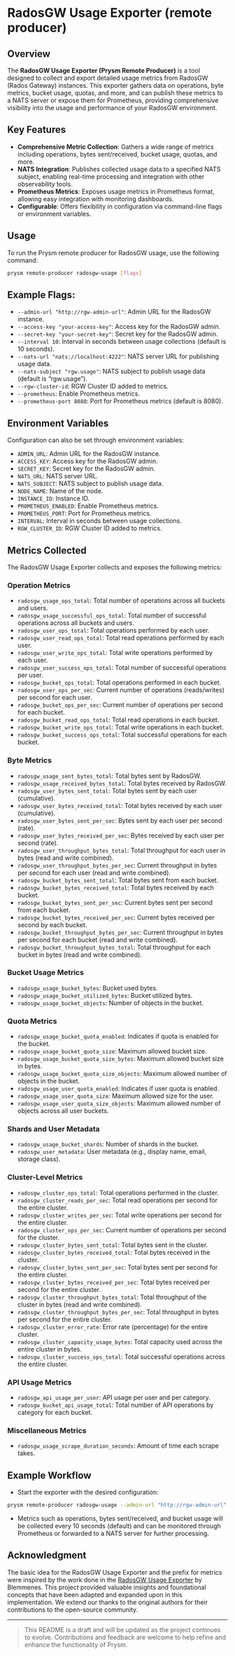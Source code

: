 # RadosGW Usage Exporter (remote producer)

## Overview

The **RadosGW Usage Exporter (Prysm Remote Producer)** is a tool designed to collect and export
detailed usage metrics from RadosGW (Rados Gateway) instances. This exporter gathers data on
operations, byte metrics, bucket usage, quotas, and more, and can publish these metrics to a NATS
server or expose them for Prometheus, providing comprehensive visibility into the usage and
performance of your RadosGW environment.

## Key Features

- **Comprehensive Metric Collection**: Gathers a wide range of metrics including operations, bytes
  sent/received, bucket usage, quotas, and more.
- **NATS Integration**: Publishes collected usage data to a specified NATS subject, enabling
  real-time processing and integration with other observability tools.
- **Prometheus Metrics**: Exposes usage metrics in Prometheus format, allowing easy integration with
  monitoring dashboards.
- **Configurable**: Offers flexibility in configuration via command-line flags or environment
  variables.

## Usage

To run the Prysm remote producer for RadosGW usage, use the following command:

```bash
prysm remote-producer radosgw-usage [flags]
```

## Example Flags:

- `--admin-url "http://rgw-admin-url"`: Admin URL for the RadosGW instance.
- `--access-key "your-access-key"`: Access key for the RadosGW admin.
- `--secret-key "your-secret-key"`: Secret key for the RadosGW admin.
- `--interval 10`: Interval in seconds between usage collections (default is 10 seconds).
- `--nats-url "nats://localhost:4222"`: NATS server URL for publishing usage data.
- `--nats-subject "rgw.usage"`: NATS subject to publish usage data (default is “rgw.usage”).
- `--rgw-cluster-id`: RGW Cluster ID added to metrics.
- `--prometheus`: Enable Prometheus metrics.
- `--prometheus-port 8080`: Port for Prometheus metrics (default is 8080).

## Environment Variables

Configuration can also be set through environment variables:

- `ADMIN_URL`: Admin URL for the RadosGW instance.
- `ACCESS_KEY`: Access key for the RadosGW admin.
- `SECRET_KEY`: Secret key for the RadosGW admin.
- `NATS_URL`: NATS server URL.
- `NATS_SUBJECT`: NATS subject to publish usage data.
- `NODE_NAME`: Name of the node.
- `INSTANCE_ID`: Instance ID.
- `PROMETHEUS_ENABLED`: Enable Prometheus metrics.
- `PROMETHEUS_PORT`: Port for Prometheus metrics.
- `INTERVAL`: Interval in seconds between usage collections.
- `RGW_CLUSTER_ID`: RGW Cluster ID added to metrics.

## Metrics Collected

The RadosGW Usage Exporter collects and exposes the following metrics:
### Operation Metrics

- `radosgw_usage_ops_total`: Total number of operations across all buckets and users.
- `radosgw_usage_successful_ops_total`: Total number of successful operations across all buckets and
  users.
- `radosgw_user_ops_total`: Total operations performed by each user.
- `radosgw_user_read_ops_total`: Total read operations performed by each user.
- `radosgw_user_write_ops_total`: Total write operations performed by each user.
- `radosgw_user_success_ops_total`: Total number of successful operations per user.
- `radosgw_bucket_ops_total`: Total operations performed in each bucket.
- `radosgw_user_ops_per_sec`: Current number of operations (reads/writes) per second for each user.
- `radosgw_bucket_ops_per_sec`: Current number of operations per second for each bucket.
- `radosgw_bucket_read_ops_total`: Total read operations in each bucket.
- `radosgw_bucket_write_ops_total`: Total write operations in each bucket.
- `radosgw_bucket_success_ops_total`: Total successful operations for each bucket.

### Byte Metrics

- `radosgw_usage_sent_bytes_total`: Total bytes sent by RadosGW.
- `radosgw_usage_received_bytes_total`: Total bytes received by RadosGW.
- `radosgw_user_bytes_sent_total`: Total bytes sent by each user (cumulative).
- `radosgw_user_bytes_received_total`: Total bytes received by each user (cumulative).
- `radosgw_user_bytes_sent_per_sec`: Bytes sent by each user per second (rate).
- `radosgw_user_bytes_received_per_sec`: Bytes received by each user per second (rate).
- `radosgw_user_throughput_bytes_total`: Total throughput for each user in bytes (read and write
  combined).
- `radosgw_user_throughput_bytes_per_sec`: Current throughput in bytes per second for each user
  (read and write combined).
- `radosgw_bucket_bytes_sent_total`: Total bytes sent from each bucket.
- `radosgw_bucket_bytes_received_total`: Total bytes received by each bucket.
- `radosgw_bucket_bytes_sent_per_sec`: Current bytes sent per second from each bucket.
- `radosgw_bucket_bytes_received_per_sec`: Current bytes received per second by each bucket.
- `radosgw_bucket_throughput_bytes_per_sec`: Current throughput in bytes per second for each bucket (read and write combined).
- `radosgw_bucket_throughput_bytes_total`: Total throughput for each bucket in bytes (read and write combined).

### Bucket Usage Metrics

- `radosgw_usage_bucket_bytes`: Bucket used bytes.
- `radosgw_usage_bucket_utilized_bytes`: Bucket utilized bytes.
- `radosgw_usage_bucket_objects`: Number of objects in the bucket.

### Quota Metrics

- `radosgw_usage_bucket_quota_enabled`: Indicates if quota is enabled for the bucket.
- `radosgw_usage_bucket_quota_size`: Maximum allowed bucket size.
- `radosgw_usage_bucket_quota_size_bytes`: Maximum allowed bucket size in bytes.
- `radosgw_usage_bucket_quota_size_objects`: Maximum allowed number of objects in the bucket.
- `radosgw_usage_user_quota_enabled`: Indicates if user quota is enabled.
- `radosgw_usage_user_quota_size`: Maximum allowed size for the user.
- `radosgw_usage_user_quota_size_objects`: Maximum allowed number of objects across all user buckets.

### Shards and User Metadata

- `radosgw_usage_bucket_shards`: Number of shards in the bucket.
- `radosgw_user_metadata`: User metadata (e.g., display name, email, storage class).

### Cluster-Level Metrics

- `radosgw_cluster_ops_total`: Total operations performed in the cluster.
- `radosgw_cluster_reads_per_sec`: Total read operations per second for the entire cluster.
- `radosgw_cluster_writes_per_sec`: Total write operations per second for the entire cluster.
- `radosgw_cluster_ops_per_sec`: Current number of operations per second for the cluster.
- `radosgw_cluster_bytes_sent_total`: Total bytes sent in the cluster.
- `radosgw_cluster_bytes_received_total`: Total bytes received in the cluster.
- `radosgw_cluster_bytes_sent_per_sec`: Total bytes sent per second for the entire cluster.
- `radosgw_cluster_bytes_received_per_sec`: Total bytes received per second for the entire cluster.
- `radosgw_cluster_throughput_bytes_total`: Total throughput of the cluster in bytes (read and write combined).
- `radosgw_cluster_throughput_bytes_per_sec`: Total throughput in bytes per second for the entire cluster.
- `radosgw_cluster_error_rate`: Error rate (percentage) for the entire cluster.
- `radosgw_cluster_capacity_usage_bytes`: Total capacity used across the entire cluster in bytes.
- `radosgw_cluster_success_ops_total`: Total successful operations across the entire cluster.

### API Usage Metrics

- `radosgw_api_usage_per_user`: API usage per user and per category.
- `radosgw_bucket_api_usage_total`: Total number of API operations by category for each bucket.

### Miscellaneous Metrics

- `radosgw_usage_scrape_duration_seconds`: Amount of time each scrape takes.

## Example Workflow

- Start the exporter with the desired configuration:

```bash
prysm remote-producer radosgw-usage --admin-url "http://rgw-admin-url" --access-key "your-access-key" --secret-key "your-secret-key" --rgw-cluster-id "rgw-cluster-id" --nats-url "nats://localhost:4222" --prometheus --prometheus-port 8080
```

- Metrics such as operations, bytes sent/received, and bucket usage will be collected every 10
  seconds (default) and can be monitored through Prometheus or forwarded to a NATS server for
  further processing.

## Acknowledgment

The basic idea for the RadosGW Usage Exporter and the prefix for metrics were inspired by the work
done in the [RadosGW Usage Exporter](https://github.com/blemmenes/radosgw_usage_exporter) by
Blemmenes. This project provided valuable insights and foundational concepts that have been adapted
and expanded upon in this implementation. We extend our thanks to the original authors for their
contributions to the open-source community.

---

> This README is a draft and will be updated as the project continues to evolve. Contributions and
> feedback are welcome to help refine and enhance the functionality of Prysm.
